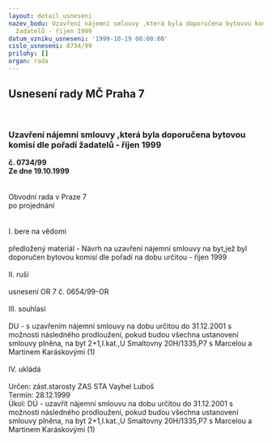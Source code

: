 ```yaml
---
layout: detail_usneseni
nazev_bodu: Uzavření nájemní smlouvy ,která byla doporučena bytovou komisí dle pořadí
  žadatelů - říjen 1999
datum_vzniku_usneseni: '1999-10-19 00:00:00'
cislo_usneseni: 0734/99
prilohy: []
organ: rada
---
```

<div id="ucUsn_pList" class="usn">
	<span><h2>Usnesení rady MČ Praha 7 </h2>
<br></span><div class="standBody">
<span><h3>Uzavření nájemní smlouvy ,která byla doporučena bytovou komisí dle pořadí žadatelů - říjen 1999</h3></span><div class="center">
		<strong>č. 0734/99</strong><br>
	</div>
<div class="center">
		<strong>Ze dne 19.10.1999</strong><br><br>
	</div>
<br>Obvodní rada v Praze 7<br>po projednání<br><br><br>I.	bere na vědomí<br><br> předložený materiál - Návrh na uzavření nájemní smlouvy na byt,jež byl doporučen bytovou komisí dle pořadí na dobu určitou - říjen 1999	<br><br>II.  ruší<br><br>usnesení OR 7 č. 0654/99-OR<br><br>III.	souhlasí <br><br>DU - s uzavřením nájemní smlouvy na dobu určitou do 31.12.2001 s možností následného prodloužení, pokud budou všechna ustanovení smlouvy plněna, na byt 2+1,I.kat.,U Smaltovny 20H/1335,P7 s Marcelou a Martinem Karáskovými (1)<br><br>IV.	ukládá <br><br> Určen:	zást.starosty	ZAS STA Vayhel Luboš<br>Termín: 28.12.1999<br>Úkol:	DÚ - uzavřít nájemní smlouvu na dobu určitou do 31.12.2001 s možností následného prodloužení, pokud budou všechna ustanovení smlouvy plněna, na byt 2+1,I.kat.,U Smaltovny 20H/1335,P7 s Marcelou a Martinem Karáskovými (1)<br>
</div>
</div>